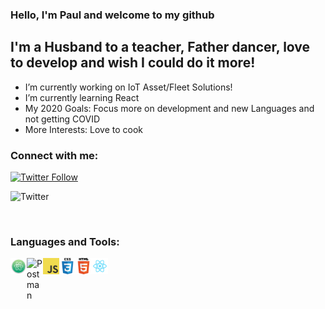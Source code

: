 ### Hello, I'm Paul and welcome to my github

## I'm a Husband to a teacher, Father dancer, love to develop and wish I could do it more!
- I’m currently working on IoT Asset/Fleet Solutions!
- I’m currently learning React
- My 2020 Goals: Focus more on development and new Languages and not getting COVID
- More Interests: Love to cook

### Connect with me:


[![Twitter Follow](https://img.shields.io/twitter/follow/projectprsteel?color=1DA1F2&logo=twitter&style=for-the-badge)](https://twitter.com/intent/follow?original_referer=https%3A%2F%2Fgithub.com%2Fprojectprsteel&screen_name=projectprsteel)

![Twitter](https://img.shields.io/twitter/url?label=Twitter&logo=Twitter&style=social&url=https://twitter.com/projectprsteel)

<br />

### Languages and Tools:

[<img align="left" alt="Atom.io" width="26px" src="https://raw.githubusercontent.com/github/explore/80688e429a7d4ef2fca1e82350fe8e3517d3494d/topics/atom/atom.png" />][atomio]
[<img align="left" alt="Postman" width="26px" src="https://cdn.jsdelivr.net/npm/simple-icons@v3/icons/postman.svg" />][postman]
[<img align="left" alt="JavaScript" width="26px" src="https://raw.githubusercontent.com/github/explore/80688e429a7d4ef2fca1e82350fe8e3517d3494d/topics/javascript/javascript.png" />][javascript]
<img align="left" alt="CSS" width="26px" src="https://raw.githubusercontent.com/github/explore/80688e429a7d4ef2fca1e82350fe8e3517d3494d/topics/css/css.png" />
<img align="left" alt="HTML" width="26px" src="https://raw.githubusercontent.com/github/explore/80688e429a7d4ef2fca1e82350fe8e3517d3494d/topics/html/html.png" />
[<img align="left" alt="React" width="26px" src="https://raw.githubusercontent.com/github/explore/80688e429a7d4ef2fca1e82350fe8e3517d3494d/topics/react/react.png" />][react]


<br />


<br />
<br />

[atomio]: https://atom.io
[javascript]: https://www.javascript.com
[postman]: https://www.postman.com
[react]: https://reactjs.org
